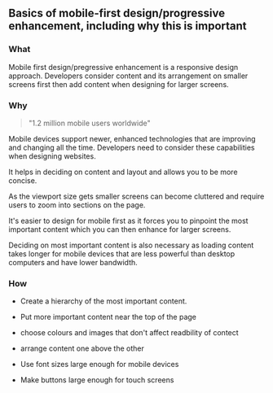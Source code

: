 ## Basics of mobile-first design/progressive enhancement, including why this is important

### What

Mobile first design/pregressive enhancement is a responsive design approach. Developers consider content and its arrangement on smaller screens first then add content when designing for larger screens.

### Why

> "1.2 million mobile users worldwide"

Mobile devices support newer, enhanced technologies that are improving and changing all the time. Developers need to consider these capabilities when designing websites.

It helps in deciding on content and layout and allows you to be more concise.

As the viewport size gets smaller screens can become cluttered and require users to zoom into sections on the page.

It's easier to design for mobile first as it forces you to pinpoint the most important content which you can then enhance for larger screens.

Deciding on most important content is also necessary as loading content takes longer for mobile devices that  are less powerful than desktop computers and have lower bandwidth.

### How

*   Create a hierarchy of the most important content.
*   Put more important content near the top of the page
*   choose colours and images that don't affect readbility of contect
*   arrange content one above the other

*   Use font sizes large enough for mobile devices
*   Make buttons large enough for touch screens
